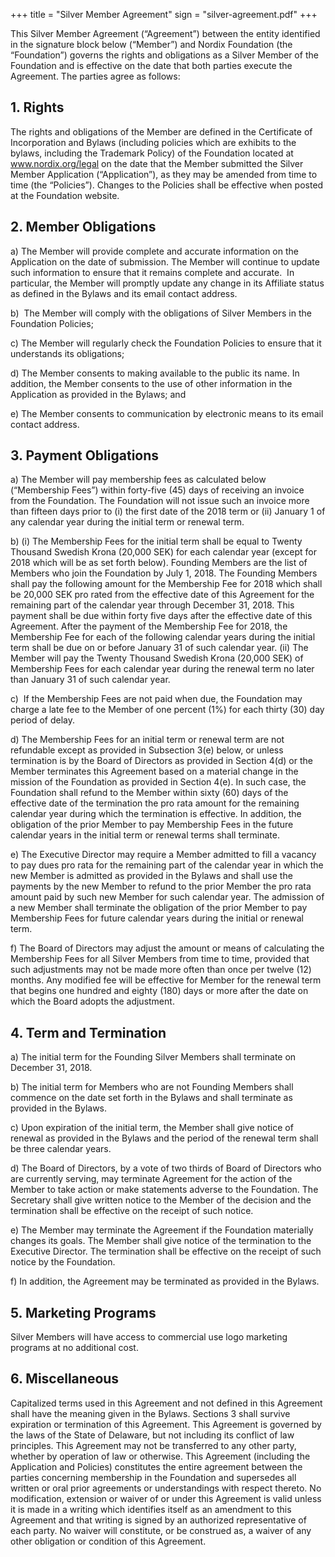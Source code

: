 +++
title = "Silver Member Agreement"
sign = "silver-agreement.pdf"
+++

This Silver Member Agreement (“Agreement”) between the entity identified in the signature block below (“Member”) and Nordix Foundation (the “Foundation”) governs the rights and obligations as a Silver Member of the Foundation and is effective on the date that both parties execute the Agreement. The parties agree as follows:

## 1. Rights

The rights and obligations of the Member are defined in the Certificate of Incorporation and Bylaws (including policies which are exhibits to the bylaws, including the Trademark Policy) of the Foundation located at www.nordix.org/legal on the date that the Member submitted the Silver Member Application (“Application”), as they may be amended from time to time (the “Policies”). Changes to the Policies shall be effective when posted at the Foundation website.

## 2. Member Obligations

a) The Member will provide complete and accurate information on the Application on the date of submission. The Member will continue to update such information to ensure that it remains complete and accurate.  In particular, the Member will promptly update any change in its Affiliate status as defined in the Bylaws and its email contact address.

b)  The Member will comply with the obligations of Silver Members in the Foundation Policies;

c) The Member will regularly check the Foundation Policies to ensure that it understands its obligations;

d) The Member consents to making available to the public its name. In addition, the Member consents to the use of other information in the Application as provided in the Bylaws; and

e) The Member consents to communication by electronic means to its email contact address.

## 3. Payment Obligations

a) The Member will pay membership fees as calculated below (“Membership Fees”) within forty-five (45) days of receiving an invoice from the Foundation. The Foundation will not issue such an invoice more than fifteen days prior to (i) the first date of the 2018 term or (ii) January 1 of any calendar year during the initial term or renewal term.

b)	(i) 	The Membership Fees for the initial term shall be equal to Twenty Thousand Swedish Krona (20,000 SEK) for each calendar year (except for 2018 which will be as set forth below).  Founding Members are the list of Members who join the Foundation by July 1, 2018. The Founding Members shall pay the following amount for the Membership Fee for 2018 which shall be 20,000 SEK pro rated from the effective date of this Agreement for the remaining part of the calendar year through December 31, 2018. This payment shall be due within forty five days after the effective date of this Agreement. After the payment of the Membership Fee for 2018, the Membership Fee for each of the following calendar years during the initial term shall be due on or before January 31 of such calendar year. (ii) The Member will pay the  Twenty Thousand Swedish Krona (20,000 SEK) of Membership Fees for each calendar year during the renewal term no later than January 31 of such calendar year.

c)  If the  Membership Fees are not paid when due, the Foundation may charge a late fee to the Member of one percent (1%) for each thirty (30) day period of delay.

d) The Membership Fees for an initial term or renewal term are not refundable except as provided in Subsection 3(e) below, or unless termination is by the Board of Directors as provided in Section 4(d) or the Member terminates this Agreement based on a material change in the mission of the Foundation as provided in Section 4(e).  In such case, the Foundation shall refund to the Member within sixty (60) days of the effective date of the termination the pro rata amount for the remaining calendar year during which the termination is effective. In addition, the obligation of the prior Member to pay Membership Fees in the future calendar years in the initial term or renewal terms shall terminate.

e) The Executive Director may require a Member admitted to fill a vacancy to pay dues pro rata for the remaining part of the calendar year in which the new Member is admitted as provided in the Bylaws and shall use the payments by the new Member to refund to the prior Member the pro rata amount paid by such new Member for such calendar year.  The admission of a new Member shall terminate the obligation of the prior Member to pay Membership Fees for future calendar years during the initial or renewal term.

f)  The Board of Directors may adjust the amount or means of calculating the Membership Fees for all Silver Members from time to time, provided that such adjustments may not be made more often than once per twelve (12) months.  Any modified fee will be effective for Member for the renewal term that begins one hundred and eighty (180) days or more after the date on which the Board adopts the adjustment.

## 4. Term and Termination

a) The initial term for the Founding Silver Members  shall terminate on December 31, 2018.

b) The initial term for Members who are not Founding Members shall commence on the date set forth in the Bylaws and shall terminate as provided in the Bylaws.

c) Upon expiration of the initial term, the Member shall give notice of renewal as provided in the Bylaws and the period of the renewal term shall be three calendar years.

d) The Board of Directors, by a vote of two thirds of Board of Directors who are currently serving, may terminate Agreement for the action of the Member to take action or make statements adverse to  the Foundation. The Secretary shall give written notice to the Member of the decision and the termination shall be effective on the receipt of such notice.

e) The Member may terminate the Agreement if the Foundation materially changes its goals. The Member shall give notice of the termination to the Executive Director. The termination shall be effective on the receipt of such notice by the Foundation.

f) In addition, the Agreement may be terminated as provided in the Bylaws.

## 5. Marketing Programs

Silver Members will have access to commercial use logo marketing programs at no additional cost.

## 6. Miscellaneous

Capitalized terms used in this Agreement and not defined in this Agreement shall have the meaning given in the Bylaws. Sections 3 shall survive expiration or termination of this Agreement. This Agreement is governed by the laws of the State of Delaware, but not including its conflict of law principles. This Agreement may not be transferred to any other party, whether by operation of law or otherwise. This Agreement (including the Application and Policies) constitutes the entire agreement between the parties concerning membership in the Foundation and supersedes all written or oral prior agreements or understandings with respect thereto. No modification, extension or waiver of or under this Agreement is valid unless it is made in a writing which identifies itself as an amendment to this Agreement and that writing is signed by an authorized representative of each party. No waiver will constitute, or be construed as, a waiver of any other obligation or condition of this Agreement.
